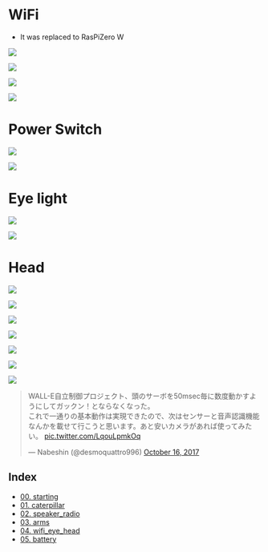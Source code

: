 # WiFi

* It was replaced to RasPiZero W

![](pics/IMG_0247.JPG)

![](pics/IMG_0251.JPG)

![](pics/IMG_0252.JPG)

![](pics/IMG_0253.JPG)

# Power Switch

![](pics/IMG_0256.JPG)

![](pics/IMG_0257.JPG)

# Eye light

![](pics/IMG_0258.JPG)

![](pics/IMG_0415.JPG)


# Head

![](pics/IMG_0426.JPG)

![](pics/IMG_0428.JPG)

![](pics/IMG_0455.JPG)

![](pics/IMG_0456.JPG)

![](pics/IMG_0458.JPG)

![](pics/IMG_0467.JPG)

![](pics/IMG_0468.JPG)



<blockquote class="twitter-tweet"><p lang="ja" dir="ltr">WALL-E自立制御プロジェクト、頭のサーボを50msec毎に数度動かすようにしてガックン！とならなくなった。<br>これで一通りの基本動作は実現できたので、次はセンサーと音声認識機能なんかを載せて行こうと思います。あと安いカメラがあれば使ってみたい。 <a href="https://t.co/LqouLpmkOq">pic.twitter.com/LqouLpmkOq</a></p>&mdash; Nabeshin (@desmoquattro996) <a href="https://twitter.com/desmoquattro996/status/919899207221125122?ref_src=twsrc%5Etfw">October 16, 2017</a></blockquote> <script async src="https://platform.twitter.com/widgets.js" charset="utf-8"></script>

## Index

* [00. starting](00_starting.md)
* [01. caterpillar](01_caterpillar.md)
* [02. speaker_radio](02_speaker_radio.md)
* [03. arms](03_arms.md)
* [04. wifi_eye_head](04_wifi_eye_head.md)
* [05. battery](05_battery.md)

